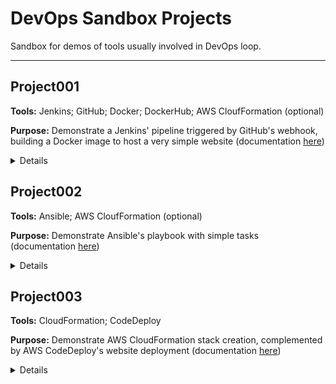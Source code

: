 # DevOps Sandbox Projects

Sandbox for demos of tools usually involved in DevOps loop.

---

## Project001

**Tools:** Jenkins; GitHub; Docker; DockerHub; AWS CloufFormation (optional)

**Purpose:** Demonstrate a Jenkins' pipeline triggered by GitHub's webhook, building a Docker image to host a very simple website (documentation [here](Project001/README.md))

  <details>
    <summary>Details</summary>
    <img src="Project001/documents/jenkins-diagram.png">
  </details>

## Project002

**Tools:** Ansible; AWS CloufFormation (optional)

**Purpose:** Demonstrate Ansible's playbook with simple tasks (documentation [here](Project002/README.md))

  <details>
    <summary>Details</summary>
    <img src="Project002/documents/ansible-diagram.png">
  </details>

## Project003

**Tools:** CloudFormation; CodeDeploy

**Purpose:** Demonstrate AWS CloudFormation stack creation, complemented by AWS CodeDeploy's website deployment (documentation [here](Project003/README.md))

  <details>
    <summary>Details</summary>
    <img src="Project003/documents/cloudformation-diagram.png">
	<img src="Project003/documents/codedeploy-diagram.png">
  </details>
